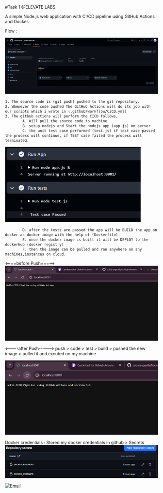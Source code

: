 #Task 1 @ELEVATE LABS

A simple Node.js web application with CI/CD pipeline using GitHub Actions and Docker.  




Flow :

![alt text](screenshots/flow.png)
    
    1. The source code is (git push) pushed to the git repository.
    2. Whenever the code pushed The GitHub Actions will do its job with our scripts which i wrote in (.github/workflow/CiCD.yml)
    3. The github actions will perform the CICD follows,
            A. Will pull the source code to machine
            B. setup nodejs and Start the nodejs app (app.js) on server
            C. the unit test case performed (test.js) if test case passed the process will continue, if TEST case failed the process will terminated.

![alt text](screenshots/Tests.png)    
                
            D. after the tests are passed the app will be BUILD the app on docker as docker image with the help of (Dockerfile).
            E. once the docker image is built it will be DEPLOY to the dockerhub (docker registry)
            F. then the image can be pulled and ran anywhere on any machines,instances on cloud.  

<====before Push=====>
![Docker Creds](screenshots/beforePush.png)

<----after Push-----> push > code > test > build > pushed the new image > pulled it and excuted on my machine

![Docker Creds](screenshots/afterPush.png)




Docker credentials :
Stored my docker credentials in github > Secrets
    ![Docker Creds](screenshots/image.png)



[![Email](https://img.shields.io/badge/Email-subasangeeth07@gmail.com-blue)](mailto:subasangeeth07@gmail.com)


